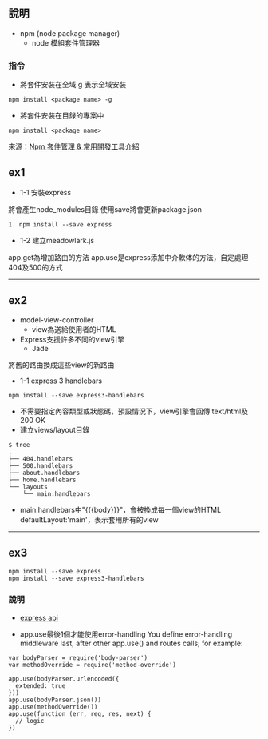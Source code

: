 ## 說明

* npm (node package manager)
    * node 模組套件管理器

### 指令

* 將套件安裝在全域
g 表示全域安裝
```
npm install <package name> -g 
```

* 將套件安裝在目錄的專案中
```
npm install <package name>
```

來源：[Npm 套件管理 & 常用開發工具介紹][1]
 

## ex1

* 1-1 安裝express

將會產生node_modules目錄
使用save將會更新package.json
```
1. npm install --save express
```

* 1-2 建立meadowlark.js


app.get為增加路由的方法
app.use是express添加中介軟体的方法，自定處理404及500的方式

---------

## ex2

* model-view-controller 
    * view為送給使用者的HTML
* Express支援許多不同的view引擎
    * Jade

將舊的路由換成這些view的新路由


* 1-1 express 3 handlebars

```
npm install --save express3-handlebars
```

* 不需要指定內容類型或狀態碼，預設情況下，view引擎會回傳 text/html及200 OK
* 建立views/layout目錄
```
$ tree
.
├── 404.handlebars
├── 500.handlebars
├── about.handlebars
├── home.handlebars
└── layouts
    └── main.handlebars
```

* main.handlebars中"{{{body}}}"，會被換成每一個view的HTML
defaultLayout:'main'，表示套用所有的view

----------

## ex3

```
npm install --save express
npm install --save express3-handlebars

```

### 說明

* [express api][2]



* app.use最後1個才能使用error-handling
You define error-handling middleware last, after other app.use() and routes calls; for example:
```
var bodyParser = require('body-parser')
var methodOverride = require('method-override')

app.use(bodyParser.urlencoded({
  extended: true
}))
app.use(bodyParser.json())
app.use(methodOverride())
app.use(function (err, req, res, next) {
  // logic
})
```



[1]:https://www.slideshare.net/wantingj/npm-46801372
[2]:https://expressjs.com/en/4x/api.html#app.use
